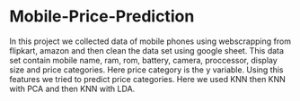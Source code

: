 # Mobile-Price-Prediction
In this project we collected data of mobile phones using webscrapping from flipkart, amazon and then clean the data set using google sheet. This data set contain mobile name, ram, rom, battery, camera, proccessor, display size and price categories. Here price category is the y variable. Using this features we tried to predict price categories. Here we used KNN then KNN with PCA and then KNN with LDA.
